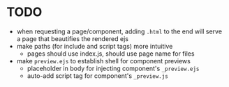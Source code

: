 # TODO

- when requesting a page/component, adding `.html` to the end will serve a page that beautifies the rendered ejs
- make paths (for include and script tags) more intuitive
  - pages should use index.js, should use page name for files
- make `preview.ejs` to establish shell for component previews
  - placeholder in body for injecting component's `_preview.ejs`
  - auto-add script tag for component's `_preview.js`
